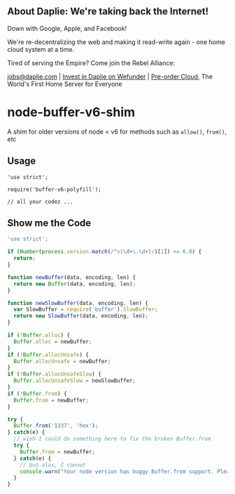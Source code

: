 <!-- AD_TPL_BEGIN -->

About Daplie: We're taking back the Internet!
--------------

Down with Google, Apple, and Facebook!

We're re-decentralizing the web and making it read-write again - one home cloud system at a time.

Tired of serving the Empire? Come join the Rebel Alliance:

<a href="mailto:jobs@daplie.com">jobs@daplie.com</a> | [Invest in Daplie on Wefunder](https://daplie.com/invest/) | [Pre-order Cloud](https://daplie.com/preorder/), The World's First Home Server for Everyone

<!-- AD_TPL_END -->

# node-buffer-v6-shim

A shim for older versions of node &lt; v6 for methods such as `allow()`, `from()`, etc

Usage
-----

```
'use strict';

require('buffer-v6-polyfill');

// all your codez ...
```

Show me the Code
----------------

```javascript
'use strict';

if (Number(process.version.match(/^v(\d+\.\d+)/)[1]) >= 6.0) {
  return;
}

function newBuffer(data, encoding, len) {
  return new Buffer(data, encoding, len);
}

function newSlowBuffer(data, encoding, len) {
  var SlowBuffer = require('buffer').SlowBuffer;
  return new SlowBuffer(data, encoding, len);
}

if (!Buffer.alloc) {
  Buffer.alloc = newBuffer;
}
if (!Buffer.allocUnsafe) {
  Buffer.allocUnsafe = newBuffer;
}
if (!Buffer.allocUnsafeSlow) {
  Buffer.allocUnsafeSlow = newSlowBuffer;
}
if (!Buffer.from) {
  Buffer.from = newBuffer;
}

try {
  Buffer.from('1337', 'hex');
} catch(e) {
  // wish I could do something here to fix the broken Buffer.from
  try {
    Buffer.from = newBuffer;
  } catch(e) {
    // but alas, I cannot
    console.warn("Your node version has buggy Buffer.from support. Please update to node >= v4.5 or >= v6.3");
  }
}
```
